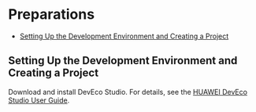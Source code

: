 # Preparations<a name="EN-US_TOPIC_0000001161737835"></a>

-   [Setting Up the Development Environment and Creating a Project](#section1912530122716)

## Setting Up the Development Environment and Creating a Project<a name="section1912530122716"></a>

Download and install DevEco Studio. For details, see the  [HUAWEI DevEco Studio User Guide](../docs/zh-cn/application-dev/quick-start/DevEco-Studio（OpenHarmony）使用指南.md).

